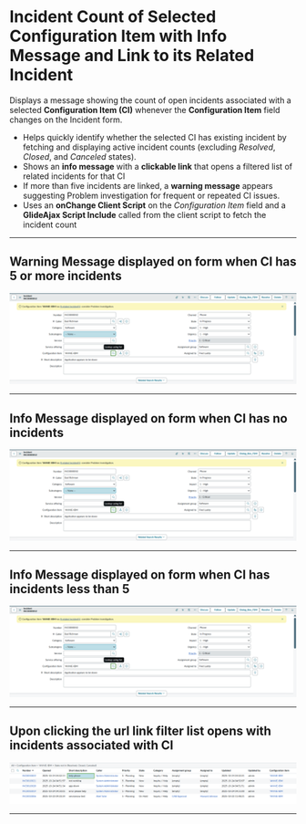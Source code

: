 # Incident Count of Selected Configuration Item with Info Message and Link to its Related Incident 

Displays a message showing the count of open incidents associated with a selected **Configuration Item (CI)** whenever the **Configuration Item** field changes on the Incident form.

- Helps quickly identify whether the selected CI has existing incident by fetching and displaying active incident counts (excluding *Resolved*, *Closed*, and *Canceled* states).  
- Shows an **info message** with a **clickable link** that opens a filtered list of related incidents for that CI  
- If more than five incidents are linked, a **warning message** appears suggesting Problem investigation for frequent or repeated CI issues.
- Uses an **onChange Client Script** on the *Configuration Item* field and a **GlideAjax Script Include** called from the client script to fetch the incident count  

---

## Warning Message displayed on form when CI has 5 or more incidents 

![CI_Incident_Message_Count_1](CI_Incident_Message_Count_1.png)

---

## Info Message displayed on form when CI has no incidents

![CI_Incident_Message_Count_2](CI_Incident_Message_Count_1.png)

---

## Info Message displayed on form when CI has incidents less than 5

![CI_Incident_Message_Count_3](CI_Incident_Message_Count_1.png)

---

## Upon clicking the url link filter list opens with incidents associated with CI

![CI_Incident_Message_Count_4](CI_Incident_Message_Count_4.png)

---
